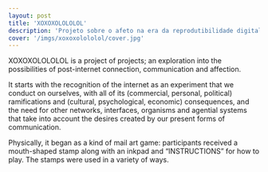 ```yaml
---
layout: post
title: 'XOXOXOLOLOLOL'
description: 'Projeto sobre o afeto na era da reprodutibilidade digital.'
cover: '/imgs/xoxoxolololol/cover.jpg'
---
```

XOXOXOLOLOLOL is a project of projects; an exploration into the possibilities of post-internet connection, communication and affection.

It starts with the recognition of the internet as an experiment that we conduct on ourselves, with all of its (commercial, personal, political) ramifications and (cultural, psychological, economic) consequences, and the need for other networks, interfaces, organisms and agential systems that take into account the desires created by our present forms of communication.

Physically, it began as a kind of mail art game: participants received a mouth-shaped stamp along with an inkpad and “INSTRUCTIONS” for how to play. The stamps were used in a variety of ways.
